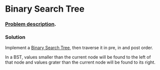 # Binary Search Tree

### [Problem description](https://www.beecrowd.com.br/judge/en/problems/view/1195).

### Solution

Implement a [Binary Search Tree](https://github.com/LeonardoNNanci/coding_challenges/tree/main/Data%20Structures/Binary%20Search%20Tree), then traverse it in pre, in and post order.

In a BST, values smaller than the current node will be found to the left of that node and values grater than the current node will be found to its right.